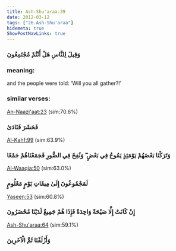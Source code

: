 ```yaml
---
title: Ash-Shu'araa:39
date: 2012-03-12
tags: ["26.Ash-Shu'araa"]
hidemeta: true 
ShowPostNavLinks: true 
---
```

### وَقِيلَ لِلنَّاسِ هَلْ أَنْتُمْ مُجْتَمِعُونَ
### meaning: 
and the people were told: ‘Will you all gather?!’
### similar verses: 

[An-Naazi'aat:23](/79/23) (sim:70.6%)

### فَحَشَرَ فَنَادَىٰ

[Al-Kahf:99](/18/99) (sim:63.9%)

### وَتَرَكْنَا بَعْضَهُمْ يَوْمَئِذٍ يَمُوجُ فِي بَعْضٍ ۖ وَنُفِخَ فِي الصُّورِ فَجَمَعْنَاهُمْ جَمْعًا

[Al-Waaqia:50](/56/50) (sim:63.0%)

### لَمَجْمُوعُونَ إِلَىٰ مِيقَاتِ يَوْمٍ مَعْلُومٍ

[Yaseen:53](/36/53) (sim:60.8%)

### إِنْ كَانَتْ إِلَّا صَيْحَةً وَاحِدَةً فَإِذَا هُمْ جَمِيعٌ لَدَيْنَا مُحْضَرُونَ

[Ash-Shu'araa:64](/26/64) (sim:59.1%)

### وَأَزْلَفْنَا ثَمَّ الْآخَرِينَ
